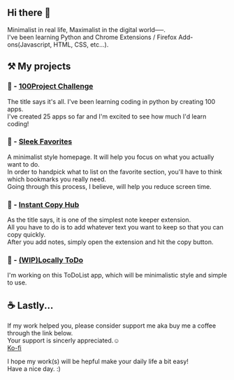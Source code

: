 ## Hi there 👋

Minimalist in real life, Maximalist in the digital world──.  
I've been learning Python and Chrome Extensions / Firefox Add-ons(Javascript, HTML, CSS, etc...).  
  
## ⚒️ My projects  
### 🌸 - [100Project Challenge](https://github.com/Yohey-mk/100_project_challenge)  
The title says it's all. I've been learning coding in python by creating 100 apps.  
I've created 25 apps so far and I'm excited to see how much I'd learn coding!  
### 🐏 - [Sleek Favorites](https://github.com/Yohey-mk/SleekFavorites)  
A minimalist style homepage. It will help you focus on what you actually want to do.  
In order to handpick what to list on the favorite section, you'll have to think which bookmarks you really need.  
Going through this process, I believe, will help you reduce screen time.  
### 📖 - [Instant Copy Hub](https://github.com/Yohey-mk/InstantCopyHub)  
As the title says, it is one of the simplest note keeper extension.  
All you have to do is to add whatever text you want to keep so that you can copy quickly.  
After you add notes, simply open the extension and hit the copy button.  
### 📝 - [(WIP)Locally ToDo](https://github.com/Yohey-mk/Locally_ToDo)  
I'm working on this ToDoList app, which will be minimalistic style and simple to use.  
  
## ☕️ Lastly...  
If my work helped you, please consider support me aka buy me a coffee through the link below.  
Your support is sincerly appreciated.☺️  
[Ko-fi](https://ko-fi.com/yohey_mk)  
  
I hope my work(s) will be hepful make your daily life a bit easy!  
Have a nice day. :)  

<!--
**Yohey-mk/Yohey-mk** is a ✨ _special_ ✨ repository because its `README.md` (this file) appears on your GitHub profile.

Here are some ideas to get you started:

- 🔭 I’m currently working on ...
- 🌱 I’m currently learning ...
- 👯 I’m looking to collaborate on ...
- 🤔 I’m looking for help with ...
- 💬 Ask me about ...
- 📫 How to reach me: ...
- 😄 Pronouns: ...
- ⚡ Fun fact: ...
-->
